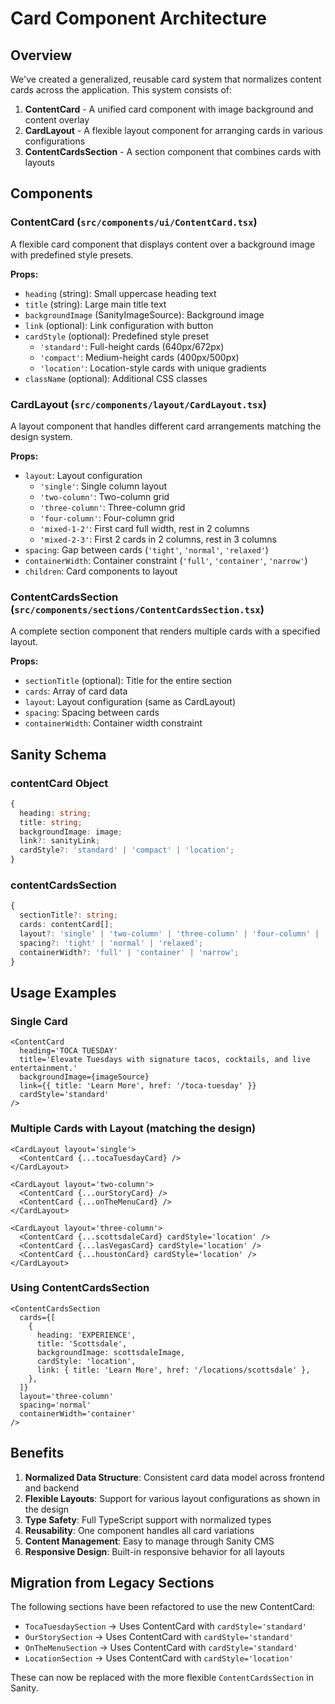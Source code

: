 # Card Component Architecture

## Overview

We've created a generalized, reusable card system that normalizes content cards across the application. This system consists of:

1. **ContentCard** - A unified card component with image background and content overlay
2. **CardLayout** - A flexible layout component for arranging cards in various configurations
3. **ContentCardsSection** - A section component that combines cards with layouts

## Components

### ContentCard (`src/components/ui/ContentCard.tsx`)

A flexible card component that displays content over a background image with predefined style presets.

**Props:**

- `heading` (string): Small uppercase heading text
- `title` (string): Large main title text
- `backgroundImage` (SanityImageSource): Background image
- `link` (optional): Link configuration with button
- `cardStyle` (optional): Predefined style preset
  - `'standard'`: Full-height cards (640px/672px)
  - `'compact'`: Medium-height cards (400px/500px)
  - `'location'`: Location-style cards with unique gradients
- `className` (optional): Additional CSS classes

### CardLayout (`src/components/layout/CardLayout.tsx`)

A layout component that handles different card arrangements matching the design system.

**Props:**

- `layout`: Layout configuration
  - `'single'`: Single column layout
  - `'two-column'`: Two-column grid
  - `'three-column'`: Three-column grid
  - `'four-column'`: Four-column grid
  - `'mixed-1-2'`: First card full width, rest in 2 columns
  - `'mixed-2-3'`: First 2 cards in 2 columns, rest in 3 columns
- `spacing`: Gap between cards (`'tight'`, `'normal'`, `'relaxed'`)
- `containerWidth`: Container constraint (`'full'`, `'container'`, `'narrow'`)
- `children`: Card components to layout

### ContentCardsSection (`src/components/sections/ContentCardsSection.tsx`)

A complete section component that renders multiple cards with a specified layout.

**Props:**

- `sectionTitle` (optional): Title for the entire section
- `cards`: Array of card data
- `layout`: Layout configuration (same as CardLayout)
- `spacing`: Spacing between cards
- `containerWidth`: Container width constraint

## Sanity Schema

### contentCard Object

```typescript
{
  heading: string;
  title: string;
  backgroundImage: image;
  link?: sanityLink;
  cardStyle?: 'standard' | 'compact' | 'location';
}
```

### contentCardsSection

```typescript
{
  sectionTitle?: string;
  cards: contentCard[];
  layout?: 'single' | 'two-column' | 'three-column' | 'four-column' | 'mixed-1-2' | 'mixed-2-3';
  spacing?: 'tight' | 'normal' | 'relaxed';
  containerWidth?: 'full' | 'container' | 'narrow';
}
```

## Usage Examples

### Single Card

```tsx
<ContentCard
  heading='TOCA TUESDAY'
  title='Elevate Tuesdays with signature tacos, cocktails, and live entertainment.'
  backgroundImage={imageSource}
  link={{ title: 'Learn More', href: '/toca-tuesday' }}
  cardStyle='standard'
/>
```

### Multiple Cards with Layout (matching the design)

```tsx
<CardLayout layout='single'>
  <ContentCard {...tocaTuesdayCard} />
</CardLayout>

<CardLayout layout='two-column'>
  <ContentCard {...ourStoryCard} />
  <ContentCard {...onTheMenuCard} />
</CardLayout>

<CardLayout layout='three-column'>
  <ContentCard {...scottsdaleCard} cardStyle='location' />
  <ContentCard {...lasVegasCard} cardStyle='location' />
  <ContentCard {...houstonCard} cardStyle='location' />
</CardLayout>
```

### Using ContentCardsSection

```tsx
<ContentCardsSection
  cards={[
    {
      heading: 'EXPERIENCE',
      title: 'Scottsdale',
      backgroundImage: scottsdaleImage,
      cardStyle: 'location',
      link: { title: 'Learn More', href: '/locations/scottsdale' },
    },
  ]}
  layout='three-column'
  spacing='normal'
  containerWidth='container'
/>
```

## Benefits

1. **Normalized Data Structure**: Consistent card data model across frontend and backend
2. **Flexible Layouts**: Support for various layout configurations as shown in the design
3. **Type Safety**: Full TypeScript support with normalized types
4. **Reusability**: One component handles all card variations
5. **Content Management**: Easy to manage through Sanity CMS
6. **Responsive Design**: Built-in responsive behavior for all layouts

## Migration from Legacy Sections

The following sections have been refactored to use the new ContentCard:

- `TocaTuesdaySection` → Uses ContentCard with `cardStyle='standard'`
- `OurStorySection` → Uses ContentCard with `cardStyle='standard'`
- `OnTheMenuSection` → Uses ContentCard with `cardStyle='standard'`
- `LocationSection` → Uses ContentCard with `cardStyle='location'`

These can now be replaced with the more flexible `ContentCardsSection` in Sanity.
